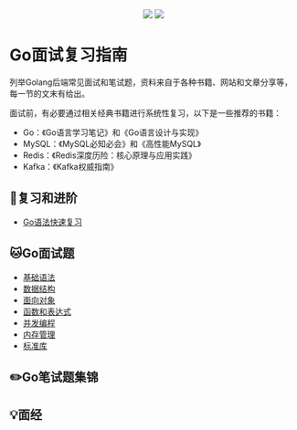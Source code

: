 <div align="center">
    <a href="https://github.com/xmcy0011/interview-golang"> <img src="https://badgen.net/github/stars/xmcy0011/interview-golang?icon=github&color=4ab8a1"></a>
    <a href="https://github.com/xmcy0011/interview-golang"> <img src="https://badgen.net/github/forks/xmcy0011/interview-golang?icon=github&color=4ab8a1"></a>
</div>

# Go面试复习指南

列举Golang后端常见面试和笔试题，资料来自于各种书籍、网站和文章分享等，每一节的文末有给出。

面试前，有必要通过相关经典书籍进行系统性复习，以下是一些推荐的书籍：
- Go：《Go语言学习笔记》和《Go语言设计与实现》
- MySQL：《MySQL必知必会》和《高性能MySQL》
- Redis：《Redis深度历险：核心原理与应用实践》
- Kafka：《Kafka权威指南》

## 📘复习和进阶

- [ Go语法快速复习](复习和进阶/Go语法快速复习.md)

## 🐱Go面试题

- [基础语法](go面试题/基础语法.md)
- [数据结构](go面试题/数据结构.md)
- [面向对象](go面试题/面向对象.md)
- [函数和表达式](go面试题/函数和表达式.md)
- [并发编程](go面试题/并发编程.md)
- [内存管理](go面试题/内存管理.md)
- [标准库](go面试题/标准库.md)

## ✏️Go笔试题集锦

## 💡面经

